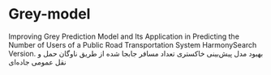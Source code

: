 # Grey-model
Improving Grey Prediction Model and Its Application in Predicting the Number of Users of a Public Road Transportation System HarmonySearch Version.
بهبود مدل پیش‌بینی خاکستری تعداد مسافر جابجا شده از طریق ناوگان حمل و نقل عمومی جاده‌ای
